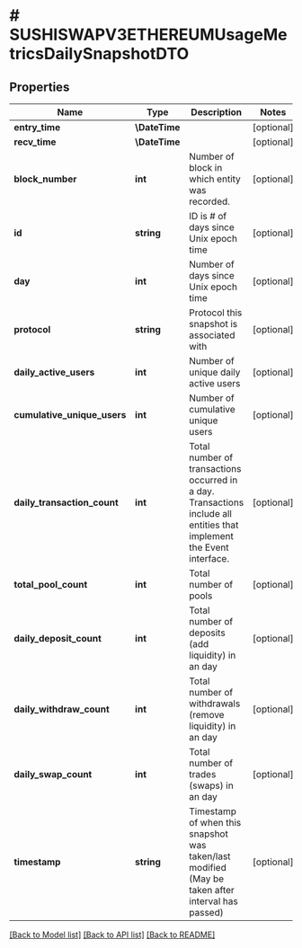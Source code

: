 # # SUSHISWAPV3ETHEREUMUsageMetricsDailySnapshotDTO

## Properties

Name | Type | Description | Notes
------------ | ------------- | ------------- | -------------
**entry_time** | **\DateTime** |  | [optional]
**recv_time** | **\DateTime** |  | [optional]
**block_number** | **int** | Number of block in which entity was recorded. | [optional]
**id** | **string** | ID is # of days since Unix epoch time | [optional]
**day** | **int** | Number of days since Unix epoch time | [optional]
**protocol** | **string** | Protocol this snapshot is associated with | [optional]
**daily_active_users** | **int** | Number of unique daily active users | [optional]
**cumulative_unique_users** | **int** | Number of cumulative unique users | [optional]
**daily_transaction_count** | **int** | Total number of transactions occurred in a day. Transactions include all entities that implement the Event interface. | [optional]
**total_pool_count** | **int** | Total number of pools | [optional]
**daily_deposit_count** | **int** | Total number of deposits (add liquidity) in an day | [optional]
**daily_withdraw_count** | **int** | Total number of withdrawals (remove liquidity) in an day | [optional]
**daily_swap_count** | **int** | Total number of trades (swaps) in an day | [optional]
**timestamp** | **string** | Timestamp of when this snapshot was taken/last modified (May be taken after interval has passed) | [optional]

[[Back to Model list]](../../README.md#models) [[Back to API list]](../../README.md#endpoints) [[Back to README]](../../README.md)
